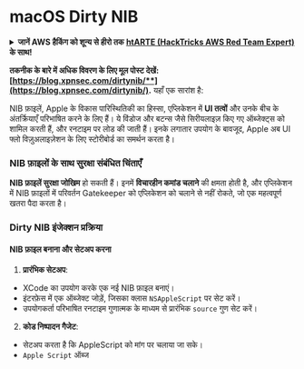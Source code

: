 # macOS Dirty NIB

<details>

<summary><strong>जानें AWS हैकिंग को शून्य से हीरो तक</strong> <a href="https://training.hacktricks.xyz/courses/arte"><strong>htARTE (HackTricks AWS Red Team Expert)</strong></a><strong> के साथ!</strong></summary>

HackTricks का समर्थन करने के अन्य तरीके:

* यदि आप अपनी कंपनी का विज्ञापन **HackTricks में देखना चाहते हैं** या **HackTricks को PDF में डाउनलोड** करना चाहते हैं तो [**सब्सक्रिप्शन प्लान्स**](https://github.com/sponsors/carlospolop) की जांच करें!
* [**आधिकारिक PEASS और HackTricks स्वैग**](https://peass.creator-spring.com) प्राप्त करें
* [**The PEASS Family**](https://opensea.io/collection/the-peass-family) की खोज करें, हमारा विशेष [**NFTs**](https://opensea.io/collection/the-peass-family) संग्रह
* **शामिल हों** 💬 [**डिस्कॉर्ड समूह**](https://discord.gg/hRep4RUj7f) या [**टेलीग्राम समूह**](https://t.me/peass) या हमें **ट्विटर** 🐦 पर **फॉलो** करें [**@carlospolopm**](https://twitter.com/hacktricks_live)**.**
* **अपने हैकिंग ट्रिक्स साझा करें** द्वारा PRs सबमिट करके [**HackTricks**](https://github.com/carlospolop/hacktricks) और [**HackTricks Cloud**](https://github.com/carlospolop/hacktricks-cloud) github repos.

</details>

**तकनीक के बारे में अधिक विवरण के लिए मूल पोस्ट देखें: [https://blog.xpnsec.com/dirtynib/**](https://blog.xpnsec.com/dirtynib/).** यहाँ एक सारांश है:

NIB फ़ाइलें, Apple के विकास पारिस्थितिकी का हिस्सा, एप्लिकेशन में **UI तत्वों** और उनके बीच के अंतर्क्रियाएँ परिभाषित करने के लिए हैं। ये विंडोज और बटन्स जैसे सिरीयलाइज़ किए गए ऑब्जेक्ट्स को शामिल करती हैं, और रनटाइम पर लोड की जाती हैं। इनके लगातार उपयोग के बावजूद, Apple अब UI फ्लो विज़ुअलाइज़ेशन के लिए स्टोरीबोर्ड का समर्थन करता है।

### NIB फ़ाइलों के साथ सुरक्षा संबंधित चिंताएँ
**NIB फ़ाइलें सुरक्षा जोखिम** हो सकती हैं। इनमें **विचारहीन कमांड चलाने** की क्षमता होती है, और एप्लिकेशन में NIB फ़ाइलों में परिवर्तन Gatekeeper को एप्लिकेशन को चलाने से नहीं रोकते, जो एक महत्वपूर्ण खतरा पैदा करता है।

### Dirty NIB इंजेक्शन प्रक्रिया
#### NIB फ़ाइल बनाना और सेटअप करना
1. **प्रारंभिक सेटअप**:
- XCode का उपयोग करके एक नई NIB फ़ाइल बनाएं।
- इंटरफ़ेस में एक ऑब्जेक्ट जोड़ें, जिसका क्लास `NSAppleScript` पर सेट करें।
- उपयोगकर्ता परिभाषित रनटाइम गुणात्मक के माध्यम से प्रारंभिक `source` गुण सेट करें।

2. **कोड निष्पादन गैजेट**:
- सेटअप करता है कि AppleScript को मांग पर चलाया जा सके।
- `Apple Script` ऑब्ज
